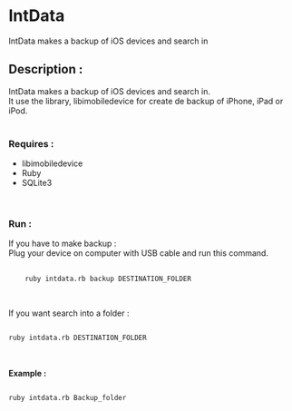 IntData
=======

IntData makes a backup of iOS devices and search in


<h2>Description : </h2>

IntData makes a backup of iOS devices and search in.<br />
It use the library, libimobiledevice for create de backup of iPhone, iPad or iPod.<br />
<br />
<h3>Requires : </h3>
<ul>
  <li>libimobiledevice</li>
  <li>Ruby</li>
  <li>SQLite3</li>
</ul>
<br />
<h3>Run :</h3>
If you have to make backup :
<br />
Plug your device on computer with USB cable and run this command.<br />
<pre>
  <code>
    ruby intdata.rb backup DESTINATION_FOLDER
  </code>
</pre>
<br />
If you want search into a folder :
<pre>
<code>
ruby intdata.rb DESTINATION_FOLDER
</code>
</pre>
<br />
<strong>Example :</strong>
<pre>
<code>
ruby intdata.rb Backup_folder
</code>
</pre>
